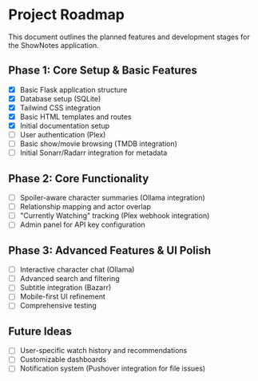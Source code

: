 # Project Roadmap

This document outlines the planned features and development stages for the ShowNotes application.

## Phase 1: Core Setup & Basic Features
- [X] Basic Flask application structure
- [X] Database setup (SQLite)
- [X] Tailwind CSS integration
- [X] Basic HTML templates and routes
- [X] Initial documentation setup
- [ ] User authentication (Plex)
- [ ] Basic show/movie browsing (TMDB integration)
- [ ] Initial Sonarr/Radarr integration for metadata

## Phase 2: Core Functionality
- [ ] Spoiler-aware character summaries (Ollama integration)
- [ ] Relationship mapping and actor overlap
- [ ] "Currently Watching" tracking (Plex webhook integration)
- [ ] Admin panel for API key configuration

## Phase 3: Advanced Features & UI Polish
- [ ] Interactive character chat (Ollama)
- [ ] Advanced search and filtering
- [ ] Subtitle integration (Bazarr)
- [ ] Mobile-first UI refinement
- [ ] Comprehensive testing

## Future Ideas
- [ ] User-specific watch history and recommendations
- [ ] Customizable dashboards
- [ ] Notification system (Pushover integration for file issues)
